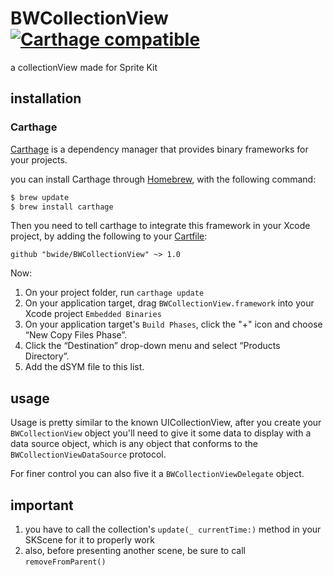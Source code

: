 # BWCollectionView [![Carthage compatible](https://img.shields.io/badge/Carthage-compatible-4BC51D.svg?style=flat)](https://github.com/Carthage/Carthage)

a collectionView made for Sprite Kit

## installation

### Carthage

[Carthage](https://github.com/Carthage/Carthage) is a dependency manager that provides binary frameworks for your projects.

you can install Carthage through [Homebrew](http://brew.sh/), with the following command:

```bash
$ brew update
$ brew install carthage
```

Then you need to tell carthage to integrate this framework in your Xcode project, by adding the following to your [Cartfile](https://github.com/Carthage/Carthage/blob/master/Documentation/Artifacts.md#cartfile):

```ogdl
github "bwide/BWCollectionView" ~> 1.0
```

Now:

1. On your project folder, run `carthage update` 
1. On your application target, drag `BWCollectionView.framework` into your Xcode project `Embedded Binaries`
1. On your application target's `Build Phases`, click the "+" icon and choose “New Copy Files Phase”.
1. Click the “Destination” drop-down menu and select “Products Directory”.
1. Add the dSYM file to this list.


## usage

Usage is pretty similar to the known UICollectionView, after you create your `BWCollectionView` object you'll need to give it some data to display with a data source object, which is any object that conforms to the `BWCollectionViewDataSource` protocol.

For finer control you can also five it a `BWCollectionViewDelegate` object.

## important
1. you have to call the collection's `update(_ currentTime:)` method in your SKScene for it to properly work
1. also, before presenting another scene, be sure to call `removeFromParent()`

